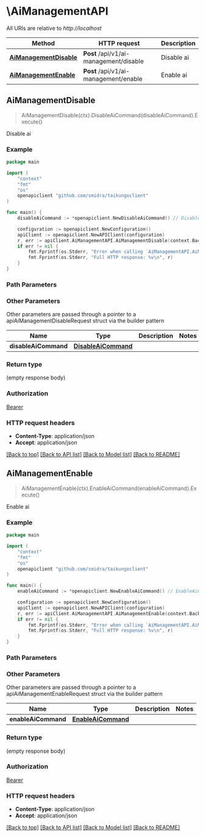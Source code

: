 # \AiManagementAPI

All URIs are relative to *http://localhost*

Method | HTTP request | Description
------------- | ------------- | -------------
[**AiManagementDisable**](AiManagementAPI.md#AiManagementDisable) | **Post** /api/v1/ai-management/disable | Disable ai
[**AiManagementEnable**](AiManagementAPI.md#AiManagementEnable) | **Post** /api/v1/ai-management/enable | Enable ai



## AiManagementDisable

> AiManagementDisable(ctx).DisableAiCommand(disableAiCommand).Execute()

Disable ai

### Example

```go
package main

import (
    "context"
    "fmt"
    "os"
    openapiclient "github.com/smidra/taikungoclient"
)

func main() {
    disableAiCommand := *openapiclient.NewDisableAiCommand() // DisableAiCommand | 

    configuration := openapiclient.NewConfiguration()
    apiClient := openapiclient.NewAPIClient(configuration)
    r, err := apiClient.AiManagementAPI.AiManagementDisable(context.Background()).DisableAiCommand(disableAiCommand).Execute()
    if err != nil {
        fmt.Fprintf(os.Stderr, "Error when calling `AiManagementAPI.AiManagementDisable``: %v\n", err)
        fmt.Fprintf(os.Stderr, "Full HTTP response: %v\n", r)
    }
}
```

### Path Parameters



### Other Parameters

Other parameters are passed through a pointer to a apiAiManagementDisableRequest struct via the builder pattern


Name | Type | Description  | Notes
------------- | ------------- | ------------- | -------------
 **disableAiCommand** | [**DisableAiCommand**](DisableAiCommand.md) |  | 

### Return type

 (empty response body)

### Authorization

[Bearer](../README.md#Bearer)

### HTTP request headers

- **Content-Type**: application/json
- **Accept**: application/json

[[Back to top]](#) [[Back to API list]](../README.md#documentation-for-api-endpoints)
[[Back to Model list]](../README.md#documentation-for-models)
[[Back to README]](../README.md)


## AiManagementEnable

> AiManagementEnable(ctx).EnableAiCommand(enableAiCommand).Execute()

Enable ai

### Example

```go
package main

import (
    "context"
    "fmt"
    "os"
    openapiclient "github.com/smidra/taikungoclient"
)

func main() {
    enableAiCommand := *openapiclient.NewEnableAiCommand() // EnableAiCommand | 

    configuration := openapiclient.NewConfiguration()
    apiClient := openapiclient.NewAPIClient(configuration)
    r, err := apiClient.AiManagementAPI.AiManagementEnable(context.Background()).EnableAiCommand(enableAiCommand).Execute()
    if err != nil {
        fmt.Fprintf(os.Stderr, "Error when calling `AiManagementAPI.AiManagementEnable``: %v\n", err)
        fmt.Fprintf(os.Stderr, "Full HTTP response: %v\n", r)
    }
}
```

### Path Parameters



### Other Parameters

Other parameters are passed through a pointer to a apiAiManagementEnableRequest struct via the builder pattern


Name | Type | Description  | Notes
------------- | ------------- | ------------- | -------------
 **enableAiCommand** | [**EnableAiCommand**](EnableAiCommand.md) |  | 

### Return type

 (empty response body)

### Authorization

[Bearer](../README.md#Bearer)

### HTTP request headers

- **Content-Type**: application/json
- **Accept**: application/json

[[Back to top]](#) [[Back to API list]](../README.md#documentation-for-api-endpoints)
[[Back to Model list]](../README.md#documentation-for-models)
[[Back to README]](../README.md)

